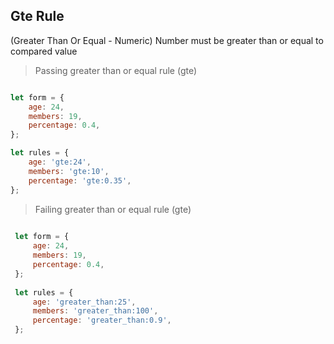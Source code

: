 ## Gte Rule
(Greater Than Or Equal - Numeric)
Number must be greater than or equal to compared value

> Passing greater than or equal rule (gte)
```js

let form = {
    age: 24,
    members: 19,
    percentage: 0.4,
};

let rules = {
    age: 'gte:24',
    members: 'gte:10',
    percentage: 'gte:0.35',
};
```

> Failing greater than or equal rule (gte)
```js
 
 let form = {
     age: 24,
     members: 19,
     percentage: 0.4,
 };
 
 let rules = {
     age: 'greater_than:25',
     members: 'greater_than:100',
     percentage: 'greater_than:0.9',
 };
 ```
